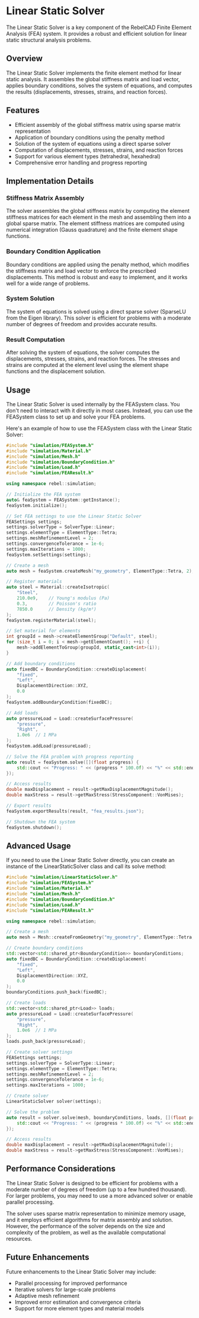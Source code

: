 # Linear Static Solver

The Linear Static Solver is a key component of the RebelCAD Finite Element Analysis (FEA) system. It provides a robust and efficient solution for linear static structural analysis problems.

## Overview

The Linear Static Solver implements the finite element method for linear static analysis. It assembles the global stiffness matrix and load vector, applies boundary conditions, solves the system of equations, and computes the results (displacements, stresses, strains, and reaction forces).

## Features

- Efficient assembly of the global stiffness matrix using sparse matrix representation
- Application of boundary conditions using the penalty method
- Solution of the system of equations using a direct sparse solver
- Computation of displacements, stresses, strains, and reaction forces
- Support for various element types (tetrahedral, hexahedral)
- Comprehensive error handling and progress reporting

## Implementation Details

### Stiffness Matrix Assembly

The solver assembles the global stiffness matrix by computing the element stiffness matrices for each element in the mesh and assembling them into a global sparse matrix. The element stiffness matrices are computed using numerical integration (Gauss quadrature) and the finite element shape functions.

### Boundary Condition Application

Boundary conditions are applied using the penalty method, which modifies the stiffness matrix and load vector to enforce the prescribed displacements. This method is robust and easy to implement, and it works well for a wide range of problems.

### System Solution

The system of equations is solved using a direct sparse solver (SparseLU from the Eigen library). This solver is efficient for problems with a moderate number of degrees of freedom and provides accurate results.

### Result Computation

After solving the system of equations, the solver computes the displacements, stresses, strains, and reaction forces. The stresses and strains are computed at the element level using the element shape functions and the displacement solution.

## Usage

The Linear Static Solver is used internally by the FEASystem class. You don't need to interact with it directly in most cases. Instead, you can use the FEASystem class to set up and solve your FEA problems.

Here's an example of how to use the FEASystem class with the Linear Static Solver:

```cpp
#include "simulation/FEASystem.h"
#include "simulation/Material.h"
#include "simulation/Mesh.h"
#include "simulation/BoundaryCondition.h"
#include "simulation/Load.h"
#include "simulation/FEAResult.h"

using namespace rebel::simulation;

// Initialize the FEA system
auto& feaSystem = FEASystem::getInstance();
feaSystem.initialize();

// Set FEA settings to use the Linear Static Solver
FEASettings settings;
settings.solverType = SolverType::Linear;
settings.elementType = ElementType::Tetra;
settings.meshRefinementLevel = 2;
settings.convergenceTolerance = 1e-6;
settings.maxIterations = 1000;
feaSystem.setSettings(settings);

// Create a mesh
auto mesh = feaSystem.createMesh("my_geometry", ElementType::Tetra, 2);

// Register materials
auto steel = Material::createIsotropic(
    "Steel",
    210.0e9,    // Young's modulus (Pa)
    0.3,        // Poisson's ratio
    7850.0      // Density (kg/m³)
);
feaSystem.registerMaterial(steel);

// Set material for elements
int groupId = mesh->createElementGroup("Default", steel);
for (size_t i = 0; i < mesh->getElementCount(); ++i) {
    mesh->addElementToGroup(groupId, static_cast<int>(i));
}

// Add boundary conditions
auto fixedBC = BoundaryCondition::createDisplacement(
    "fixed",
    "Left",
    DisplacementDirection::XYZ,
    0.0
);
feaSystem.addBoundaryCondition(fixedBC);

// Add loads
auto pressureLoad = Load::createSurfacePressure(
    "pressure",
    "Right",
    1.0e6  // 1 MPa
);
feaSystem.addLoad(pressureLoad);

// Solve the FEA problem with progress reporting
auto result = feaSystem.solve([](float progress) {
    std::cout << "Progress: " << (progress * 100.0f) << "%" << std::endl;
});

// Access results
double maxDisplacement = result->getMaxDisplacementMagnitude();
double maxStress = result->getMaxStress(StressComponent::VonMises);

// Export results
feaSystem.exportResults(result, "fea_results.json");

// Shutdown the FEA system
feaSystem.shutdown();
```

## Advanced Usage

If you need to use the Linear Static Solver directly, you can create an instance of the LinearStaticSolver class and call its solve method:

```cpp
#include "simulation/LinearStaticSolver.h"
#include "simulation/FEASystem.h"
#include "simulation/Material.h"
#include "simulation/Mesh.h"
#include "simulation/BoundaryCondition.h"
#include "simulation/Load.h"
#include "simulation/FEAResult.h"

using namespace rebel::simulation;

// Create a mesh
auto mesh = Mesh::createFromGeometry("my_geometry", ElementType::Tetra, 2);

// Create boundary conditions
std::vector<std::shared_ptr<BoundaryCondition>> boundaryConditions;
auto fixedBC = BoundaryCondition::createDisplacement(
    "fixed",
    "Left",
    DisplacementDirection::XYZ,
    0.0
);
boundaryConditions.push_back(fixedBC);

// Create loads
std::vector<std::shared_ptr<Load>> loads;
auto pressureLoad = Load::createSurfacePressure(
    "pressure",
    "Right",
    1.0e6  // 1 MPa
);
loads.push_back(pressureLoad);

// Create solver settings
FEASettings settings;
settings.solverType = SolverType::Linear;
settings.elementType = ElementType::Tetra;
settings.meshRefinementLevel = 2;
settings.convergenceTolerance = 1e-6;
settings.maxIterations = 1000;

// Create solver
LinearStaticSolver solver(settings);

// Solve the problem
auto result = solver.solve(mesh, boundaryConditions, loads, [](float progress) {
    std::cout << "Progress: " << (progress * 100.0f) << "%" << std::endl;
});

// Access results
double maxDisplacement = result->getMaxDisplacementMagnitude();
double maxStress = result->getMaxStress(StressComponent::VonMises);
```

## Performance Considerations

The Linear Static Solver is designed to be efficient for problems with a moderate number of degrees of freedom (up to a few hundred thousand). For larger problems, you may need to use a more advanced solver or enable parallel processing.

The solver uses sparse matrix representation to minimize memory usage, and it employs efficient algorithms for matrix assembly and solution. However, the performance of the solver depends on the size and complexity of the problem, as well as the available computational resources.

## Future Enhancements

Future enhancements to the Linear Static Solver may include:

- Parallel processing for improved performance
- Iterative solvers for large-scale problems
- Adaptive mesh refinement
- Improved error estimation and convergence criteria
- Support for more element types and material models
